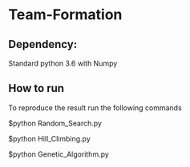 # Team-Formation

## Dependency:
Standard python 3.6 with Numpy

## How to run
To reproduce the result run the following commands

$python Random_Search.py

$python Hill_Climbing.py

$python Genetic_Algorithm.py

